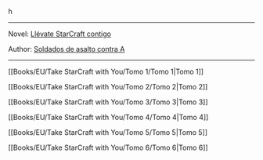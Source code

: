 

h

---

Novel: [Llévate StarCraft contigo](https://www.qidian.com/book/3185575/)

Author: [Soldados de asalto contra A](https://my.qidian.com/author/3913067/)

---

[[Books/EU/Take StarCraft with You/Tomo 1/Tomo 1|Tomo 1]]

[[Books/EU/Take StarCraft with You/Tomo 2/Tomo 2|Tomo 2]]

[[Books/EU/Take StarCraft with You/Tomo 3/Tomo 3|Tomo 3]]

[[Books/EU/Take StarCraft with You/Tomo 4/Tomo 4|Tomo 4]]

[[Books/EU/Take StarCraft with You/Tomo 5/Tomo 5|Tomo 5]]

[[Books/EU/Take StarCraft with You/Tomo 6/Tomo 6|Tomo 6]]

